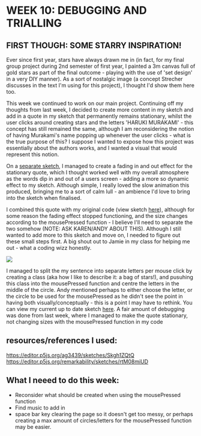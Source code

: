 # WEEK 10: DEBUGGING AND TRIALLING

## FIRST THOUGH: SOME STARRY INSPIRATION!

Ever since first year, stars have always drawn me in (in fact, for my final group project during 2nd semester of first year, I painted a 3m canvas full of gold stars as part of the final outcome - playing with the use of 'set design' in a very DIY manner). As a sort of nostalgic image (a concept Strecher discusses in the text I'm using for this project), I thought I'd show them here too. 

This week we continued to work on our main project. Continuing off my thoughts from last week, I decided to create more content in my sketch and add in a quote in my sketch that permanently remains stationary, whilst the user clicks around creating stars and the letters 'HARUKI MURAKAMI' - this concept has still remained the same, although I am reconsidering the notion of having Murakami's name popping up whenever the user clicks - what is the true purpose of this? I suppose I wanted to expose how this project was essentially about the authors works, and I wanted a visual that would represent this notion. 

On a [separate sketch](https://renpapers.github.io/codeword/Processing%20Sketches/AT2_trial3/), I managed to create a fading in and out effect for the stationary quote, which I thought worked well with my overall atmosphere as the words dip in and out of a users screen - adding a more so dynamic effect to my sketch. Although simple, I really loved the slow animation this produced, bringing me to a sort of calm lull - an ambience I'd love to bring into the sketch when finalised. 

I combined this quote with my original code (view sketch [here](https://renpapers.github.io/codeword/Processing%20Sketches/AT2_Trial5/)), although for some reason the fading effect stopped functioning, and the size changes according to the mousePressed function - I believe I'll need to separate the two somehow (NOTE: ASK KAREN/ANDY ABOUT THIS). Although I still wanted to add more to this sketch and move on, I needed to figure out these small steps first. A big shout out to Jamie in my class for helping me out - what a coding wizz honestly. 

<img src="at2 trials.JPG">

I managed to split the my sentence into separate letters per mouse click by creating a class (aka how I like to describe it: a bag of stars!), and pusuhing this class into the mousePressed function  and centre the letters in the middle of the circle. Andy mentioned perhaps to either choose the letter, or the circle to be used for the mousePressed as he didn't see the point in having both visually/conceptually - this is a point I may have to rethink. You can view my current up to date sketch [here](https://renpapers.github.io/codeword/Processing%20Sketches/AT2_Trial6/). A fair amount of debugging was done from last week, where I managed to make the quote stationary, not changing sizes with the mousePressed function in my code 



## resources/references I used: 
https://editor.p5js.org/ag3439/sketches/Skgh1ZQtQ 
https://editor.p5js.org/remarkability/sketches/rtM08miUD


## What I neeed to do this week: 
- Reconsider what should be created when using the mousePressed function
- Find music to add in 
- space bar key clearing the page so it doesn't get too messy, or perhaps creating a max amount of circles/letters for the mousePressed function may be easier. 


